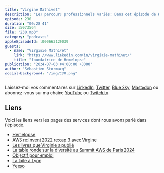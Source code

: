 ```yaml
---
title: "Virgine Mathivet"
description: "Les parcours professionnels variés: Dans cet épisode de Woman in Tech, on s'attaque au manque de diversité dans la tech, un problème causé en partie par des préjugés inconscients, présents  dans les données informatiques comme dans la vie de tous les jours.\nOn y discute des avantages pour les entreprises de recruter des profils atypiques ou minoritaires, comme les femmes et les personnes neurodiverses, et de l'impact positif sur les clients.\nEn France, on a un cas particulier : les femmes représentent plus de la moitié de la population, mais restent minoritaires dans le secteur technologique. C'est ce qu'on appelle la minorité majoritaire.\nL'épisode explore aussi la question de la neurodiversité, et comment ces fonctionnements cérébraux différents peuvent être une force dans le monde du travail.\nNotre invitée, Virginie, nous parle des initiatives qui permettent aux jeunes filles de découvrir les métiers de la tech dès leur scolarité.\nEn conclusion, on retient que la diversité n'est pas qu'une question d'éthique, c'est aussi une stratégie gagnante pour les entreprises."
episode: 230
duration: "00:28:41"
size: 55073564
file: "230.mp3"
category: "podcasts"
appleEpisodeId: 1000663120039
guests:
  - name: "Virginie Mathivet"
    link: "https://www.linkedin.com/in/virginie-mathivet/"
    title: "foundatrice de Hemelopse"
publication: "2024-07-03 04:00:00 +0000"
author: "Sébastien Stormacq"
social-background: "/img/230.png"
---
```


Laissez-moi vos commentaires sur [LinkedIn](https://www.linkedin.com/in/sebastienstormacq/), [Twitter](https://twitter.com/sebsto), [Blue Sky](https://bsky.app/profile/sebsto.bsky.social), [Mastodon](https://awscommunity.social/@sebsto) ou abonnez-vous sur ma chaîne [YouTube](https://www.youtube.com/sebsto) ou [Twitch.tv](https://www.twitch.tv/sebAWS)

## Liens

Voici les liens vers les pages des services dont nous avons parlé dans l'épisode.

- [Hemelopse](https://www.linkedin.com/company/hemelopse/)
- [AWS re:Invent 2022 re:cap 3 avec Virgine](https://www.youtube.com/watch?v=JFiDb6M3yIw&list=PLZ_TUMnTqfu807CK1WZis4h89umhDapCE&index=15)
- [Les livres que Virginie a publié](https://www.amazon.fr/stores/Virginie-Mathivet/author/B00QN8IU1O?qid=1719935553&sr=8-2&isDramIntegrated=true&shoppingPortalEnabled=true)
- [La table ronde sur la diversité au Summit AWS de Paris 2024](https://www.youtube.com/watch?v=Ff67AweHdhk)
- [Objectif pour emploi](https://objectifpouremploi.fr/)
- [La toile à Lyon](https://latoile.em-lyon.com/)
- [Yeeso](https://yeeso.fr/)







